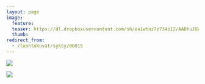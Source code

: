 ```yaml
---
layout: page
image:
  feature:
  teaser: https://dl.dropboxusercontent.com/sh/ea1wtnz7z734o12/AADtuJGWeEqGSQ-_kni48Bnva/luontokuvat/syksy/IMG27788-245px.jpg
  thumb:
redirect_from:
  - /luontokuvat/syksy/00015
---
```


[![](https://dl.dropboxusercontent.com/sh/ea1wtnz7z734o12/AAB7gqWHbL-mrHRy8BQSsvu8a/luontokuvat/syksy/IMG27784-800px.jpg)](https://dl.dropboxusercontent.com/sh/ea1wtnz7z734o12/AAB9BG-tFxYP15_x_jr6_kbxa/luontokuvat/syksy/IMG27784.jpg)

[![](https://dl.dropboxusercontent.com/sh/ea1wtnz7z734o12/AADseprx42S-ZGdjRUl6pT6Ra/luontokuvat/syksy/IMG27788-800px.jpg)](https://dl.dropboxusercontent.com/sh/ea1wtnz7z734o12/AABbvljuMnYwZGyN_wMncBtSa/luontokuvat/syksy/IMG27788.jpg)

